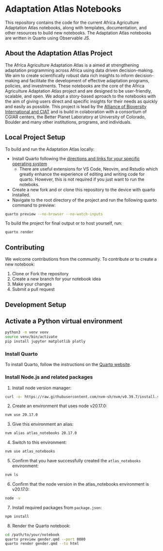 # Adaptation Atlas Notebooks

This repository contains the code for the current Africa Agriculture Adaptation Atlas notebooks, along with templates, documentation, and other resources to build new notebooks. The Adaptation Atlas notebooks are written in Quarto using Observable JS.

## About the Adaptation Atlas Project

The Africa Agriculture Adaptation Atlas is a aimed at strengthening adaptation programming across Africa using data driven decision-making. We aim to create scientifically robust data rich insights to inform decision-making and facilitate the development of effective adaptation programs, policies, and investments. These notebooks are the core of the Africa Agriculture Adaptation Atlas project and are designed to be user-friendly, scalable, and open. We adopt a story-based aproach to the notebooks with the aim of giving users direct and specific insights for their needs as quickly and easily as possible. This project is lead by the [Alliance of Bioversity International and CIAT](https://alliancebioversityciat.org/) and is build in colaboration with a consortium of CGIAR centers, the Better Planet Laboratory at University of Colorado, Boulder and many other institutions, programs, and individuals. 

## Local Project Setup
To build and run the Adaptation Atlas locally:
- Install Quarto following the [directions and links for your specific operating system](https://quarto.org/docs/get-started/)
  - There are useful extensions for VS Code, Neovim, and Rstudio which greatly enhance the experience of editing and writing code for quarto. However, this is not required if you just want to run the noteboks.
- Create a new fork and or clone this repository to the device with quarto installed.
- Navigate to the root directory of the project and run the following quarto command to preview: 

```sh
quarto preview --no-browser --no-watch-inputs 
```
To build the project for final output or to host yourself, run: 
```sh
quarto render
```

## Contributing

We welcome contributions from the community. To contribute or to create a new notebook:

1. Clone or Fork the repository
2. Create a new branch for your notebook idea
3. Make your changes
4. Submit a pull request

## Development Setup

## Activate a Python virtual environment

```bash
python3 -m venv venv
source venv/bin/activate
pip install jupyter matplotlib plotly
```

### Install Quarto

To install Quarto, follow the instructions on the [Quarto website](https://quarto.org/docs/get-started/).

### Install Node.js and related packages

1. Install node version manager:
```bash
curl -o- https://raw.githubusercontent.com/nvm-sh/nvm/v0.39.7/install.sh | bash
```
2. Create an environment that uses node v20.17.0:
```bash
nvm use 20.17.0
```
3. Give this environment an alias: 
```bash
nvm alias atlas_notebooks 20.17.0
```
4. Switch to this environment: 
```bash
nvm use atlas_notebooks
```
5. Confirm that you have successfully created the `atlas_notebooks` environment: 
```bash
nvm ls
```
6. Confirm that the node version in the atlas_notebooks environment is v20.17.0: 
```bash
node -v
```
7. Install required packages from `package.json`:
```bash
npm install
```
8. Render the Quarto notebook:
```bash
cd /path/to/your/notebook
quarto preview gender.qmd --port 8080
quarto render gender.qmd --to html
```